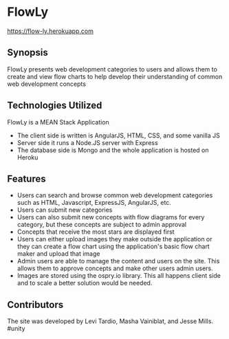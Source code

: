 # FlowLy
https://flow-ly.herokuapp.com

## Synopsis
FlowLy presents web development categories to users and allows them to create and view flow charts to help develop their understanding of common web development concepts

## Technologies Utilized
FlowLy is a MEAN Stack Application

- The client side is written is AngularJS, HTML, CSS, and some vanilla JS
- Server side it runs a Node.JS server with Express
- The database side is Mongo and the whole application is hosted on Heroku

## Features
- Users can search and browse common web development categories such as HTML, Javascript, ExpressJS, AngularJS, etc.
- Users can submit new categories
- Users can also submit new concepts with flow diagrams for every category, but these concepts are subject to admin approval
- Concepts that receive the most stars are displayed first
- Users can either upload images they make outside the application or they can create a flow chart using the application's basic flow chart maker and upload that image
- Admin users are able to manage the content and users on the site. This allows them to approve concepts and make other users admin users.
- Images are stored using the ospry.io library. This all happens client side and to scale a better solution would be needed.


## Contributors
The site was developed by Levi Tardio, Masha Vainiblat, and Jesse Mills. #unity



